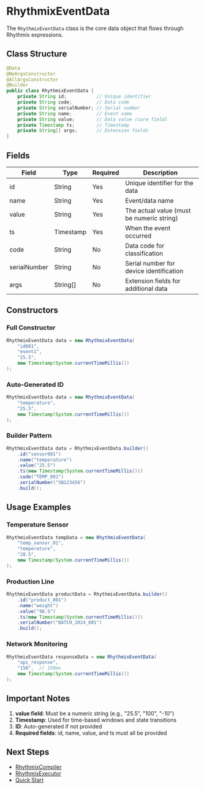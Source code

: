 <!--
 * @Author: MFine
 * @Date: 2025-10-09 00:12:55
 * @LastEditTime: 2025-10-15 00:15:14
 * @LastEditors: MFine
 * @Description: 
-->
# RhythmixEventData

The `RhythmixEventData` class is the core data object that flows through Rhythmix expressions.

## Class Structure

```java
@Data
@NoArgsConstructor
@AllArgsConstructor
@Builder
public class RhythmixEventData {
    private String id;           // Unique identifier
    private String code;         // Data code
    private String serialNumber; // Serial number
    private String name;         // Event name
    private String value;        // Data value (core field)
    private Timestamp ts;        // Timestamp
    private String[] args;       // Extension fields
}
```

## Fields

| Field | Type | Required | Description |
|-------|------|----------|-------------|
| id | String | Yes | Unique identifier for the data |
| name | String | Yes | Event/data name |
| value | String | Yes | The actual value (must be numeric string) |
| ts | Timestamp | Yes | When the event occurred |
| code | String | No | Data code for classification |
| serialNumber | String | No | Serial number for device identification |
| args | String[] | No | Extension fields for additional data |

## Constructors

### Full Constructor

```java
RhythmixEventData data = new RhythmixEventData(
    "id001",
    "event1",
    "25.5",
    new Timestamp(System.currentTimeMillis())
);
```

### Auto-Generated ID

```java
RhythmixEventData data = new RhythmixEventData(
    "temperature",
    "25.5",
    new Timestamp(System.currentTimeMillis())
);
```

### Builder Pattern

```java
RhythmixEventData data = RhythmixEventData.builder()
    .id("sensor001")
    .name("temperature")
    .value("25.5")
    .ts(new Timestamp(System.currentTimeMillis()))
    .code("TEMP_001")
    .serialNumber("SN123456")
    .build();
```

## Usage Examples

### Temperature Sensor

```java
RhythmixEventData tempData = new RhythmixEventData(
    "temp_sensor_01",
    "temperature",
    "28.5",
    new Timestamp(System.currentTimeMillis())
);
```

### Production Line

```java
RhythmixEventData productData = RhythmixEventData.builder()
    .id("product_001")
    .name("weight")
    .value("98.5")
    .ts(new Timestamp(System.currentTimeMillis()))
    .serialNumber("BATCH_2024_001")
    .build();
```

### Network Monitoring

```java
RhythmixEventData responseData = new RhythmixEventData(
    "api_response",
    "150",  // 150ms
    new Timestamp(System.currentTimeMillis())
);
```

## Important Notes

1. **value field**: Must be a numeric string (e.g., "25.5", "100", "-10")
2. **Timestamp**: Used for time-based windows and state transitions
3. **ID**: Auto-generated if not provided
4. **Required fields**: id, name, value, and ts must all be provided

## Next Steps

- [RhythmixCompiler](./rhythmix-compiler)
- [RhythmixExecutor](./rhythmix-executor)
- [Quick Start](../getting-started/quick-start)

